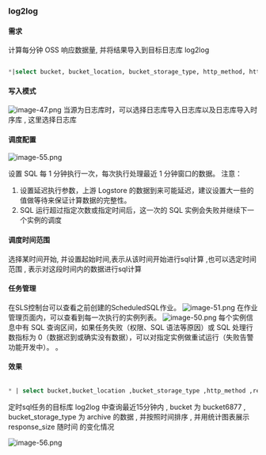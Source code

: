 ### log2log

#### 需求
计算每分钟 OSS 响应数据量, 并将结果导入到目标日志库 log2log

```sql

*|select bucket, bucket_location, bucket_storage_type, http_method, http_status, object, operation, (__time__ - __time__ % 60) as __time__ , sum(content_length_out) as response_size from log group by bucket, bucket_location, bucket_storage_type, http_method, http_status, object, operation, __time__
```


#### 写入模式
![image-47.png](/img/src/scheduledsql/log2log/84ab887c63b788bcbd1ea91a3bd9c1c0b5befa546892fce4d5c75c40c7876bdb.png)
当源为日志库时，可以选择日志库导入日志库以及日志库导入时序库 , 这里选择日志库

#### 调度配置
![image-55.png](/img/src/scheduledsql/log2log/8234c0c6a0b3904fb8d7b01ae097382742150b6a2cefb93571733251dab5f77d.png)

设置 SQL 每 1 分钟执行一次，每次执行处理最近 1 分钟窗口的数据。
注意：

1. 设置延迟执行参数，上游 Logstore 的数据到来可能延迟，建议设置大一些的值做等待来保证计算数据的完整性。
2. SQL 运行超过指定次数或指定时间后，这一次的 SQL 实例会失败并继续下一个实例的调度

#### 调度时间范围
选择某时间开始, 并设置起始时间,表示从该时间开始进行sql计算 ,也可以选定时间范围 , 表示对这段时间内的数据进行sql计算

#### 任务管理
在SLS控制台可以查看之前创建的ScheduledSQL作业。
![image-51.png](/img/src/scheduledsql/log2log/afe3c96717b14b387b7a857f297eae08636c2e6d0ef9c9dc206b1080ea82ba8f.png)
在作业管理页面内，可以查看到每一次执行的实例列表。
![image-50.png](/img/src/scheduledsql/log2log/c1be7d2562c42b8389d7717295ee9dadf6990b1a42dcbbc2c49f10a2ef75cb07.png)
每个实例信息中有 SQL 查询区间，如果任务失败（权限、SQL 语法等原因）或 SQL 处理行数指标为 0（数据迟到或确实没有数据），可以对指定实例做重试运行（失败告警功能开发中）。
。
#### 效果

```sql

* | select bucket,bucket_location ,bucket_storage_type ,http_method ,response_size,DATE_FORMAT(FROM_UNIXTIME(__time__), '%Y-%m-%d %H:%i:%s') AS datetime where bucket ='bucket6877'and bucket_storage_type = 'archive' order by datetime
```

定时sql任务的目标库 log2log 中查询最近15分钟内 , bucket 为 bucket6877 , bucket_storage_type 为 archive 的数据 , 并按照时间排序 , 并用统计图表展示 response_size 随时间 的变化情况

![image-56.png](/img/src/scheduledsql/log2log/057a6ec94e89b85504381a670c1c8d16b4af16a4c0a04c5ecc32b5dac7284018.png)
